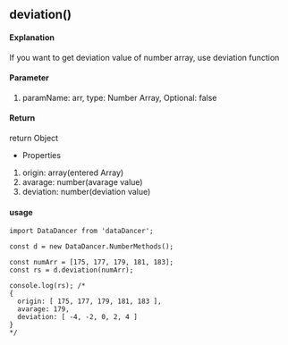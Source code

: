 ## deviation()

#### Explanation

If you want to get deviation value of number array, use deviation function

#### Parameter

1. paramName: arr, type: Number Array, Optional: false

#### Return

return Object 

- Properties
1. origin: array(entered Array)
2. avarage: number(avarage value)
3. deviation: number(deviation value)

#### usage

```
import DataDancer from 'dataDancer';

const d = new DataDancer.NumberMethods();

const numArr = [175, 177, 179, 181, 183];
const rs = d.deviation(numArr);

console.log(rs); /* 
{
  origin: [ 175, 177, 179, 181, 183 ],
  avarage: 179,
  deviation: [ -4, -2, 0, 2, 4 ]
}
*/
```
